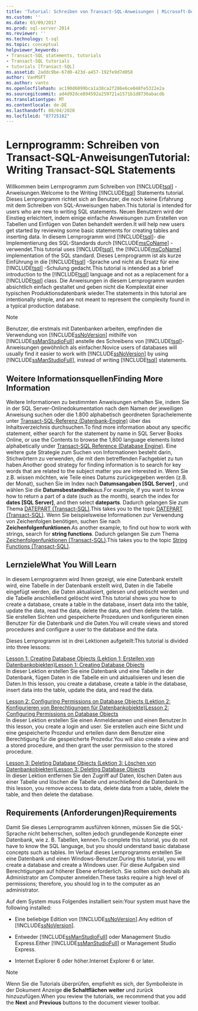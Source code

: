 ```yaml
---
title: 'Tutorial: Schreiben von Transact-SQL-Anweisungen | Microsoft-Dokumentation'
ms.custom: ''
ms.date: 03/09/2017
ms.prod: sql-server-2014
ms.reviewer: ''
ms.technology: t-sql
ms.topic: conceptual
helpviewer_keywords:
- Transact-SQL statements, tutorials
- Transact-SQL tutorials
- tutorials [Transact-SQL]
ms.assetid: 2addc9be-67d0-423d-a457-192fe9d7d058
author: VanMSFT
ms.author: vanto
ms.openlocfilehash: ac190d6099bca1a38ca2f286e6ce048fe5322e2a
ms.sourcegitcommit: ad4d92dce894592a259721a1571b1d8736abacdb
ms.translationtype: MT
ms.contentlocale: de-DE
ms.lasthandoff: 08/04/2020
ms.locfileid: "87725182"
---
```

# <a name="tutorial-writing-transact-sql-statements"></a><span data-ttu-id="fa5b6-102">Lernprogramm: Schreiben von Transact-SQL-Anweisungen</span><span class="sxs-lookup"><span data-stu-id="fa5b6-102">Tutorial: Writing Transact-SQL Statements</span></span>
  <span data-ttu-id="fa5b6-103">Willkommen beim Lernprogramm zum Schreiben von [!INCLUDE[tsql](../includes/tsql-md.md)] -Anweisungen.</span><span class="sxs-lookup"><span data-stu-id="fa5b6-103">Welcome to the Writing [!INCLUDE[tsql](../includes/tsql-md.md)] Statements tutorial.</span></span> <span data-ttu-id="fa5b6-104">Dieses Lernprogramm richtet sich an Benutzer, die noch keine Erfahrung mit dem Schreiben von SQL-Anweisungen haben.</span><span class="sxs-lookup"><span data-stu-id="fa5b6-104">This tutorial is intended for users who are new to writing SQL statements.</span></span> <span data-ttu-id="fa5b6-105">Neuen Benutzern wird der Einstieg erleichtert, indem einige einfache Anweisungen zum Erstellen von Tabellen und Einfügen von Daten behandelt werden.</span><span class="sxs-lookup"><span data-stu-id="fa5b6-105">It will help new users get started by reviewing some basic statements for creating tables and inserting data.</span></span> <span data-ttu-id="fa5b6-106">In diesem Lernprogramm wird [!INCLUDE[tsql](../includes/tsql-md.md)]- die Implementierung des SQL-Standards durch [!INCLUDE[msCoName](../includes/msconame-md.md)] - verwendet.</span><span class="sxs-lookup"><span data-stu-id="fa5b6-106">This tutorial uses [!INCLUDE[tsql](../includes/tsql-md.md)], the [!INCLUDE[msCoName](../includes/msconame-md.md)] implementation of the SQL standard.</span></span> <span data-ttu-id="fa5b6-107">Dieses Lernprogramm ist als kurze Einführung in die [!INCLUDE[tsql](../includes/tsql-md.md)] -Sprache und nicht als Ersatz für eine [!INCLUDE[tsql](../includes/tsql-md.md)] -Schulung gedacht.</span><span class="sxs-lookup"><span data-stu-id="fa5b6-107">This tutorial is intended as a brief introduction to the [!INCLUDE[tsql](../includes/tsql-md.md)] language and not as a replacement for a [!INCLUDE[tsql](../includes/tsql-md.md)] class.</span></span> <span data-ttu-id="fa5b6-108">Die Anweisungen in diesem Lernprogramm wurden absichtlich einfach gestaltet und geben nicht die Komplexität einer typischen Produktionsdatenbank wieder.</span><span class="sxs-lookup"><span data-stu-id="fa5b6-108">The statements in this tutorial are intentionally simple, and are not meant to represent the complexity found in a typical production database.</span></span>  
  
> [!NOTE]  
>  <span data-ttu-id="fa5b6-109">Benutzer, die erstmals mit Datenbanken arbeiten, empfinden die Verwendung von [!INCLUDE[ssNoVersion](../includes/ssnoversion-md.md)] mithilfe von [!INCLUDE[ssManStudioFull](../includes/ssmanstudiofull-md.md)] anstelle des Schreibens von [!INCLUDE[tsql](../includes/tsql-md.md)]-Anweisungen gewöhnlich als einfacher.</span><span class="sxs-lookup"><span data-stu-id="fa5b6-109">Novice users of databases will usually find it easier to work with [!INCLUDE[ssNoVersion](../includes/ssnoversion-md.md)] by using [!INCLUDE[ssManStudioFull](../includes/ssmanstudiofull-md.md)], instead of writing [!INCLUDE[tsql](../includes/tsql-md.md)] statements.</span></span>  
  
## <a name="finding-more-information"></a><span data-ttu-id="fa5b6-110">Weitere Informationsquellen</span><span class="sxs-lookup"><span data-stu-id="fa5b6-110">Finding More Information</span></span>  
 <span data-ttu-id="fa5b6-111">Weitere Informationen zu bestimmten Anweisungen erhalten Sie, indem Sie in der SQL Server-Onlinedokumentation nach dem Namen der jeweiligen Anweisung suchen oder die 1.800 alphabetisch geordneten Sprachelemente unter [Transact-SQL-Referenz &#40;Datenbank-Engine&#41;](/sql/t-sql/language-reference) über das Inhaltsverzeichnis durchsuchen.</span><span class="sxs-lookup"><span data-stu-id="fa5b6-111">To find more information about any specific statement, either search for the statement by name in SQL Server Books Online, or use the Contents to browse the 1,800 language elements listed alphabetically under [Transact-SQL Reference &#40;Database Engine&#41;](/sql/t-sql/language-reference).</span></span> <span data-ttu-id="fa5b6-112">Eine weitere gute Strategie zum Suchen von Informationen besteht darin, Stichwörtern zu verwenden, die mit dem betreffenden Fachgebiet zu tun haben.</span><span class="sxs-lookup"><span data-stu-id="fa5b6-112">Another good strategy for finding information is to search for key words that are related to the subject matter you are interested in.</span></span> <span data-ttu-id="fa5b6-113">Wenn Sie z.B. wissen möchten, wie Teile eines Datums zurückgegeben werden (z.B. der Monat), suchen Sie im Index nach **Datumsangaben [SQL Server]** , und wählen Sie die **Datumsbestandteile**aus.</span><span class="sxs-lookup"><span data-stu-id="fa5b6-113">For example, if you want to know how to return a part of a date (such as the month), search the index for **dates [SQL Server]**, and then select **dateparts**.</span></span> <span data-ttu-id="fa5b6-114">Dadurch gelangen Sie zum Thema [DATEPART &#40;Transact-SQL&#41;](/sql/t-sql/functions/datepart-transact-sql).</span><span class="sxs-lookup"><span data-stu-id="fa5b6-114">This takes you to the topic [DATEPART &#40;Transact-SQL&#41;](/sql/t-sql/functions/datepart-transact-sql).</span></span> <span data-ttu-id="fa5b6-115">Wenn Sie beispielsweise Informationen zur Verwendung von Zeichenfolgen benötigen, suchen Sie nach **Zeichenfolgenfunktionen**.</span><span class="sxs-lookup"><span data-stu-id="fa5b6-115">As another example, to find out how to work with strings, search for **string functions**.</span></span> <span data-ttu-id="fa5b6-116">Dadurch gelangen Sie zum Thema [Zeichenfolgenfunktionen &#40;Transact-SQL&#41;](/sql/t-sql/functions/string-functions-transact-sql).</span><span class="sxs-lookup"><span data-stu-id="fa5b6-116">This takes you to the topic [String Functions &#40;Transact-SQL&#41;](/sql/t-sql/functions/string-functions-transact-sql).</span></span>  
  
## <a name="what-you-will-learn"></a><span data-ttu-id="fa5b6-117">Lernziele</span><span class="sxs-lookup"><span data-stu-id="fa5b6-117">What You Will Learn</span></span>  
 <span data-ttu-id="fa5b6-118">In diesem Lernprogramm wird Ihnen gezeigt, wie eine Datenbank erstellt wird, eine Tabelle in der Datenbank erstellt wird, Daten in die Tabelle eingefügt werden, die Daten aktualisiert, gelesen und gelöscht werden und die Tabelle anschließend gelöscht wird.</span><span class="sxs-lookup"><span data-stu-id="fa5b6-118">This tutorial shows you how to create a database, create a table in the database, insert data into the table, update the data, read the data, delete the data, and then delete the table.</span></span> <span data-ttu-id="fa5b6-119">Sie erstellen Sichten und gespeicherte Prozeduren und konfigurieren einen Benutzer für die Datenbank und die Daten.</span><span class="sxs-lookup"><span data-stu-id="fa5b6-119">You will create views and stored procedures and configure a user to the database and the data.</span></span>  
  
 <span data-ttu-id="fa5b6-120">Dieses Lernprogramm ist in drei Lektionen aufgeteilt:</span><span class="sxs-lookup"><span data-stu-id="fa5b6-120">This tutorial is divided into three lessons:</span></span>  
  
 [<span data-ttu-id="fa5b6-121">Lesson 1: Creating Database Objects (Lektion 1: Erstellen von Datenbankobjekten)</span><span class="sxs-lookup"><span data-stu-id="fa5b6-121">Lesson 1: Creating Database Objects</span></span>](lesson-1-creating-database-objects.md)  
 <span data-ttu-id="fa5b6-122">In dieser Lektion erstellen Sie eine Datenbank und eine Tabelle in der Datenbank, fügen Daten in die Tabelle ein und aktualisieren und lesen die Daten.</span><span class="sxs-lookup"><span data-stu-id="fa5b6-122">In this lesson, you create a database, create a table in the database, insert data into the table, update the data, and read the data.</span></span>  
  
 [<span data-ttu-id="fa5b6-123">Lesson 2: Configuring Permissions on Database Objects (Lektion 2: Konfigurieren von Berechtigungen für Datenbankobjekte)</span><span class="sxs-lookup"><span data-stu-id="fa5b6-123">Lesson 2: Configuring Permissions on Database Objects</span></span>](lesson-2-configuring-permissions-on-database-objects.md)  
 <span data-ttu-id="fa5b6-124">In dieser Lektion erstellen Sie einen Anmeldenamen und einen Benutzer.</span><span class="sxs-lookup"><span data-stu-id="fa5b6-124">In this lesson, you create a login and user.</span></span> <span data-ttu-id="fa5b6-125">Sie erstellen auch eine Sicht und eine gespeicherte Prozedur und erteilen dann dem Benutzer eine Berechtigung für die gespeicherte Prozedur.</span><span class="sxs-lookup"><span data-stu-id="fa5b6-125">You will also create a view and a stored procedure, and then grant the user permission to the stored procedure.</span></span>  
  
 [<span data-ttu-id="fa5b6-126">Lesson 3: Deleting Database Objects (Lektion 3: Löschen von Datenbankobjekten)</span><span class="sxs-lookup"><span data-stu-id="fa5b6-126">Lesson 3: Deleting Database Objects</span></span>](lesson-3-1-deleting-database-objects.md)  
 <span data-ttu-id="fa5b6-127">In dieser Lektion entfernen Sie den Zugriff auf Daten, löschen Daten aus einer Tabelle und löschen die Tabelle und anschließend die Datenbank.</span><span class="sxs-lookup"><span data-stu-id="fa5b6-127">In this lesson, you remove access to data, delete data from a table, delete the table, and then delete the database.</span></span>  
  
## <a name="requirements"></a><span data-ttu-id="fa5b6-128">Requirements (Anforderungen)</span><span class="sxs-lookup"><span data-stu-id="fa5b6-128">Requirements</span></span>  
 <span data-ttu-id="fa5b6-129">Damit Sie dieses Lernprogramm ausführen können, müssen Sie die SQL-Sprache nicht beherrschen, sollten jedoch grundlegende Konzepte einer Datenbank, wie z. B. Tabellen, kennen.</span><span class="sxs-lookup"><span data-stu-id="fa5b6-129">To complete this tutorial, you do not have to know the SQL language, but you should understand basic database concepts such as tables.</span></span> <span data-ttu-id="fa5b6-130">Im Verlauf dieses Lernprogramms erstellen Sie eine Datenbank und einen Windows-Benutzer.</span><span class="sxs-lookup"><span data-stu-id="fa5b6-130">During this tutorial, you will create a database and create a Windows user.</span></span> <span data-ttu-id="fa5b6-131">Für diese Aufgaben sind Berechtigungen auf höherer Ebene erforderlich. Sie sollten sich deshalb als Administrator am Computer anmelden.</span><span class="sxs-lookup"><span data-stu-id="fa5b6-131">These tasks require a high level of permissions; therefore, you should log in to the computer as an administrator.</span></span>  
  
 <span data-ttu-id="fa5b6-132">Auf dem System muss Folgendes installiert sein:</span><span class="sxs-lookup"><span data-stu-id="fa5b6-132">Your system must have the following installed:</span></span>  
  
-   <span data-ttu-id="fa5b6-133">Eine beliebige Edition von [!INCLUDE[ssNoVersion](../includes/ssnoversion-md.md)].</span><span class="sxs-lookup"><span data-stu-id="fa5b6-133">Any edition of [!INCLUDE[ssNoVersion](../includes/ssnoversion-md.md)].</span></span>  
  
-   <span data-ttu-id="fa5b6-134">Entweder [!INCLUDE[ssManStudioFull](../includes/ssmanstudiofull-md.md)] oder Management Studio Express.</span><span class="sxs-lookup"><span data-stu-id="fa5b6-134">Either [!INCLUDE[ssManStudioFull](../includes/ssmanstudiofull-md.md)] or Management Studio Express.</span></span>  
  
-   <span data-ttu-id="fa5b6-135">Internet Explorer 6 oder höher.</span><span class="sxs-lookup"><span data-stu-id="fa5b6-135">Internet Explorer 6 or later.</span></span>  
  
> [!NOTE]  
>  <span data-ttu-id="fa5b6-136">Wenn Sie die Tutorials überprüfen, empfiehlt es sich, der Symbolleiste in der Dokument Anzeige **die Schaltflächen** **weiter** und zurück hinzuzufügen.</span><span class="sxs-lookup"><span data-stu-id="fa5b6-136">When you review the tutorials, we recommend that you add the **Next** and **Previous** buttons to the document viewer toolbar.</span></span>  
  
  
